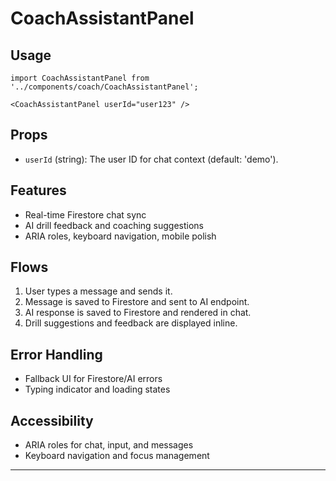 # CoachAssistantPanel

## Usage
```tsx
import CoachAssistantPanel from '../components/coach/CoachAssistantPanel';

<CoachAssistantPanel userId="user123" />
```

## Props
- `userId` (string): The user ID for chat context (default: 'demo').

## Features
- Real-time Firestore chat sync
- AI drill feedback and coaching suggestions
- ARIA roles, keyboard navigation, mobile polish

## Flows
1. User types a message and sends it.
2. Message is saved to Firestore and sent to AI endpoint.
3. AI response is saved to Firestore and rendered in chat.
4. Drill suggestions and feedback are displayed inline.

## Error Handling
- Fallback UI for Firestore/AI errors
- Typing indicator and loading states

## Accessibility
- ARIA roles for chat, input, and messages
- Keyboard navigation and focus management

--- 